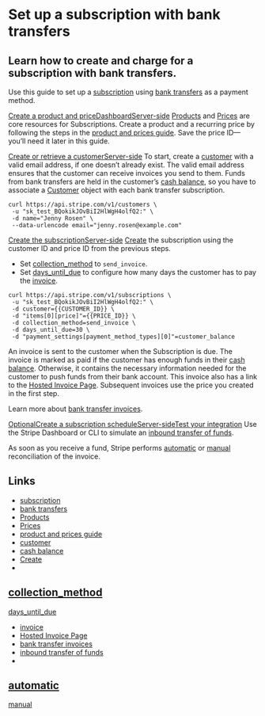 # Set up a subscription with bank transfers

## Learn how to create and charge for a subscription with bank transfers.

Use this guide to set up a
[subscription](https://docs.stripe.com/billing/subscriptions/creating) using
[bank transfers](https://docs.stripe.com/payments/bank-transfers) as a payment
method.

[Create a product and
priceDashboardServer-side](https://docs.stripe.com/billing/subscriptions/bank-transfer#create-product-plan-code)
[Products](https://docs.stripe.com/api/products) and
[Prices](https://docs.stripe.com/api/prices) are core resources for
Subscriptions. Create a product and a recurring price by following the steps in
the [product and prices
guide](https://docs.stripe.com/products-prices/getting-started). Save the price
ID—you’ll need it later in this guide.

[Create or retrieve a
customerServer-side](https://docs.stripe.com/billing/subscriptions/bank-transfer#create-customer)
To start, create a [customer](https://docs.stripe.com/api/customers) with a
valid email address, if one doesn’t already exist. The valid email address
ensures that the customer can receive invoices you send to them. Funds from bank
transfers are held in the customer’s [cash
balance](https://docs.stripe.com/payments/customer-balance), so you have to
associate a [Customer](https://docs.stripe.com/api/customers) object with each
bank transfer subscription.

```
curl https://api.stripe.com/v1/customers \
 -u "sk_test_BQokikJOvBiI2HlWgH4olfQ2:" \
 -d name="Jenny Rosen" \
 --data-urlencode email="jenny.rosen@example.com"
```

[Create the
subscriptionServer-side](https://docs.stripe.com/billing/subscriptions/bank-transfer#create-subscription)
[Create](https://docs.stripe.com/api/subscriptions/create) the subscription
using the customer ID and price ID from the previous steps.

- Set
[collection_method](https://docs.stripe.com/api/subscriptions/create#create_subscription-collection_method)
to `send_invoice`.
- Set
[days_until_due](https://docs.stripe.com/api/subscriptions/create#create_subscription-days_until_due)
to configure how many days the customer has to pay the
[invoice](https://docs.stripe.com/api/invoices).

```
curl https://api.stripe.com/v1/subscriptions \
 -u "sk_test_BQokikJOvBiI2HlWgH4olfQ2:" \
 -d customer={{CUSTOMER_ID}} \
 -d "items[0][price]"={{PRICE_ID}} \
 -d collection_method=send_invoice \
 -d days_until_due=30 \
 -d "payment_settings[payment_method_types][0]"=customer_balance
```

An invoice is sent to the customer when the Subscription is due. The invoice is
marked as paid if the customer has enough funds in their [cash
balance](https://docs.stripe.com/payments/customer-balance). Otherwise, it
contains the necessary information needed for the customer to push funds from
their bank account. This invoice also has a link to the [Hosted Invoice
Page](https://docs.stripe.com/invoicing/hosted-invoice-page). Subsequent
invoices use the price you created in the first step.

Learn more about [bank transfer
invoices](https://docs.stripe.com/invoicing/bank-transfer).

[OptionalCreate a subscription
scheduleServer-side](https://docs.stripe.com/billing/subscriptions/bank-transfer#create-subscription-schedule)[Test
your
integration](https://docs.stripe.com/billing/subscriptions/bank-transfer#test-your-integration)
Use the Stripe Dashboard or CLI to simulate an [inbound transfer of
funds](https://docs.stripe.com/payments/bank-transfers/accept-a-payment#test-your-integration).

As soon as you receive a fund, Stripe performs
[automatic](https://docs.stripe.com/invoicing/bank-transfer#automatic-transfer-reconciliation)
or
[manual](https://docs.stripe.com/invoicing/bank-transfer#manual-reconciliation)
reconciliation of the invoice.

## Links

- [subscription](https://docs.stripe.com/billing/subscriptions/creating)
- [bank transfers](https://docs.stripe.com/payments/bank-transfers)
- [Products](https://docs.stripe.com/api/products)
- [Prices](https://docs.stripe.com/api/prices)
- [product and prices
guide](https://docs.stripe.com/products-prices/getting-started)
- [customer](https://docs.stripe.com/api/customers)
- [cash balance](https://docs.stripe.com/payments/customer-balance)
- [Create](https://docs.stripe.com/api/subscriptions/create)
-
[collection_method](https://docs.stripe.com/api/subscriptions/create#create_subscription-collection_method)
-
[days_until_due](https://docs.stripe.com/api/subscriptions/create#create_subscription-days_until_due)
- [invoice](https://docs.stripe.com/api/invoices)
- [Hosted Invoice Page](https://docs.stripe.com/invoicing/hosted-invoice-page)
- [bank transfer invoices](https://docs.stripe.com/invoicing/bank-transfer)
- [inbound transfer of
funds](https://docs.stripe.com/payments/bank-transfers/accept-a-payment#test-your-integration)
-
[automatic](https://docs.stripe.com/invoicing/bank-transfer#automatic-transfer-reconciliation)
-
[manual](https://docs.stripe.com/invoicing/bank-transfer#manual-reconciliation)